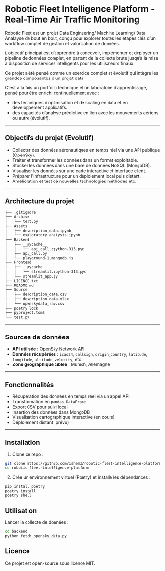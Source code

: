 # Robotic Fleet Intelligence Platform - Real-Time Air Traffic Monitoring

Robotic Fleet est un projet Data Engineering/ Machine Learning/ Data Analayse de bout en bout, conçu pour explorer toutes les étapes clés d’un workflow complet de gestion et valorisation de données.

L’objectif principal est d’apprendre à concevoir, implémenter et déployer un pipeline de données complet, en partant de la collecte brute jusqu’à la mise à disposition de services intelligents pour les utilisateurs finaux.

Ce projet a été pensé comme un exercice complet et évolutif qui intègre les grandes composantes d'un projet data

C'est à la fois un portfolio technique et un laboratoire d’apprentissage, pensé pour être enrichi continuellement avec :

- des techniques d’optimisation et de scaling en data et en developpement applicatifs.
- des capacités d’analyse prédictive en lien avec les mouvements aériens ou autre (évolutif).
---

## Objectifs du projet (Evolutif)

- Collecter des données aéronautiques en temps réel via une API publique (OpenSky).
- Traiter et transformer les données dans un format exploitable.
- Stocker les données dans une base de données NoSQL (MongoDB).
- Visualiser les données sur une carte interactive et interface client.
- Préparer l'infrastructure pour un déploiement local puis distant.
- Amélioration et test de nouvelles technologies méthodes etc...

---

## Architecture du projet

```bash
├── .gitignore
├── Archive
│   └── test.py
├── Assets
│   ├── description_data.ipynb
│   └── exploratory_analysis.ipynb
├── Backend
│   ├── __pycache__
│   │   └── api_call.cpython-313.pyc
│   ├── api_call.py
│   └── playground-1.mongodb.js
├── Frontend
│   ├── __pycache__
│   │   └── streamlit.cpython-313.pyc
│   └── streamlit_app.py
├── LICENCE.txt
├── README.md
├── Source
│   ├── description_data.csv
│   ├── description_data.xlsx
│   └── openskydata_raw.csv
├── poetry.lock
├── pyproject.toml
└── test.py

```

---

## Sources de données

- **API utilisée** : [OpenSky Network API](https://opensky-network.org/)
- **Données récupérées** : `icao24`, `callsign`, `origin_country`, `latitude`, `longitude`, `altitude`, `velocity`, etc.
- **Zone géographique ciblée** : Munich, Allemagne

---

## Fonctionnalités

- Récupération des données en temps réel via un appel API
- Transformation en `pandas.DataFrame`
- Export CSV pour suivi local
- Insertion des données dans MongoDB
- Visualisation cartographique interactive (en cours)
- Déploiement distant (prévu)

---

## Installation

1. Clone ce repo :

```bash
git clone https://github.com/IshemZ/robotic-fleet-intelligence-platform
cd robotic-fleet-intelligence-platform
```

2. Crée un environnement virtuel (Poetry) et installe les dépendances :

```bash
pip install poetry
poetry install
poetry shell
```

## Utilisation

Lancer la collecte de données :

```bash
cd backend
python fetch_opensky_data.py
```

## Licence

Ce projet est open-source sous licence MIT.